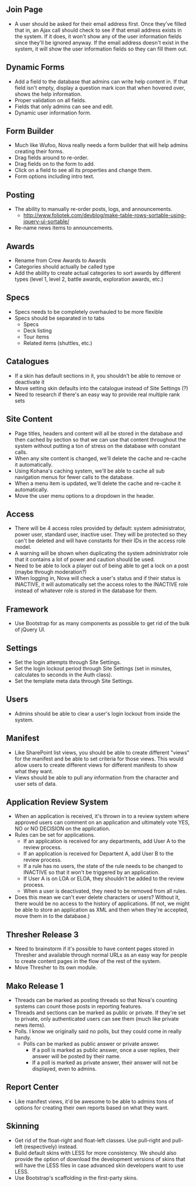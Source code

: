 ## Join Page

* A user should be asked for their email address first. Once they've filled that in, an Ajax call should check to see if that email address exists in the system. If it does, it won't show any of the user information fields since they'll be ignored anyway. If the email address doesn't exist in the system, it will show the user information fields so they can fill them out.

## Dynamic Forms

* Add a field to the database that admins can write help content in. If that field isn't empty, display a question mark icon that when hovered over, shows the help information.
* Proper validation on all fields.
* Fields that only admins can see and edit.
* Dynamic user information form.

## Form Builder

* Much like Wufoo, Nova really needs a form builder that will help admins creating their forms.
* Drag fields around to re-order.
* Drag fields on to the form to add.
* Click on a field to see all its properties and change them.
* Form options including intro text.

## Posting

* The ability to manually re-order posts, logs, and announcements.
    * http://www.foliotek.com/devblog/make-table-rows-sortable-using-jquery-ui-sortable/
* Re-name news items to announcements.

## Awards

* Rename from Crew Awards to Awards
* Categories should actually be called type
* Add the ability to create actual categories to sort awards by different types (level 1, level 2, battle awards, exploration awards, etc.)

## Specs

* Specs needs to be completely overhauled to be more flexible
* Specs should be separated in to tabs
    * Specs
    * Deck listing
    * Tour items
    * Related items (shuttles, etc.)
    
## Catalogues

* If a skin has default sections in it, you shouldn't be able to remove or deactivate it
* Move setting skin defaults into the catalogue instead of Site Settings (?)
* Need to research if there's an easy way to provide real multiple rank sets

## Site Content

* Page titles, headers and content will all be stored in the database and then cached by section so that we can use that content throughout the system without putting a ton of stress on the database with constant calls.
* When any site content is changed, we'll delete the cache and re-cache it automatically.
* Using Kohana's caching system, we'll be able to cache all sub navigation menus for fewer calls to the database.
* When a menu item is updated, we'll delete the cache and re-cache it automatically.
* Move the user menu options to a dropdown in the header.

## Access

* There will be 4 access roles provided by default: system administrator, power user, standard user, inactive user. They will be protected so they can't be deleted and will have constants for their IDs in the access role model.
* A warning will be shown when duplicating the system administrator role that it contains a lot of power and caution should be used.
* Need to be able to lock a player out of being able to get a lock on a post (maybe through moderation?)
* When logging in, Nova will check a user's status and if their status is INACTIVE, it will automatically set the access roles to the INACTIVE role instead of whatever role is stored in the database for them.

## Framework

* Use Bootstrap for as many components as possible to get rid of the bulk of jQuery UI.

## Settings

* Set the login attempts through Site Settings.
* Set the login lockout period through Site Settings (set in minutes, calculates to seconds in the Auth class).
* Set the template meta data through Site Settings.

## Users

* Admins should be able to clear a user's login lockout from inside the system.

## Manifest

* Like SharePoint list views, you should be able to create different "views" for the manifest and be able to set criteria for those views. This would allow users to create different views for different manifests to show what they want.
* Views should be able to pull any information from the character and user sets of data.

## Application Review System

* When an application is received, it's thrown in to a review system where approved users can comment on an application and ultimately vote YES, NO or NO DECISION on the application.
* Rules can be set for applications.
    * If an application is received for any departments, add User A to the review process.
    * If an application is received for Departent A, add User B to the review process.
    * If a rule has no users, the state of the rule needs to be changed to INACTIVE so that it won't be triggered by an application.
    * If User A is on LOA or ELOA, they shouldn't be added to the review process.
    * When a user is deactivated, they need to be removed from all rules.
* Does this mean we can't ever delete characters or users? Without it, there would be no access to the history of applications. (If not, we might be able to store an application as XML and then when they're accepted, move them in to the database.)

## Thresher Release 3

* Need to brainstorm if it's possible to have content pages stored in Thresher and available through normal URLs as an easy way for people to create content pages in the flow of the rest of the system.
* Move Thresher to its own module.

## Mako Release 1

* Threads can be marked as posting threads so that Nova's counting systems can count those posts in reporting features.
* Threads and sections can be marked as public or private. If they're set to private, only authenticated users can see them (much like private news items).
* Polls. I know we originally said no polls, but they could come in really handy.
    * Polls can be marked as public answer or private answer.
        * If a poll is marked as public answer, once a user replies, their answer will be posted by their name.
        * If a poll is marked as private answer, their answer will not be displayed, even to admins.

## Report Center

* Like manifest views, it'd be awesome to be able to admins tons of options for creating their own reports based on what they want.

## Skinning

* Get rid of the float-right and float-left classes. Use pull-right and pull-left (respectively) instead.
* Build default skins with LESS for more consistency. We should also provide the option of download the development versions of skins that will have the LESS files in case advanced skin developers want to use LESS.
* Use Bootstrap's scaffolding in the first-party skins.